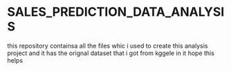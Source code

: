 # SALES_PREDICTION_DATA_ANALYSIS
this repository containsa all the files whic i used to create this analysis project and it has the orignal dataset that i got from kggele in it hope this helps
